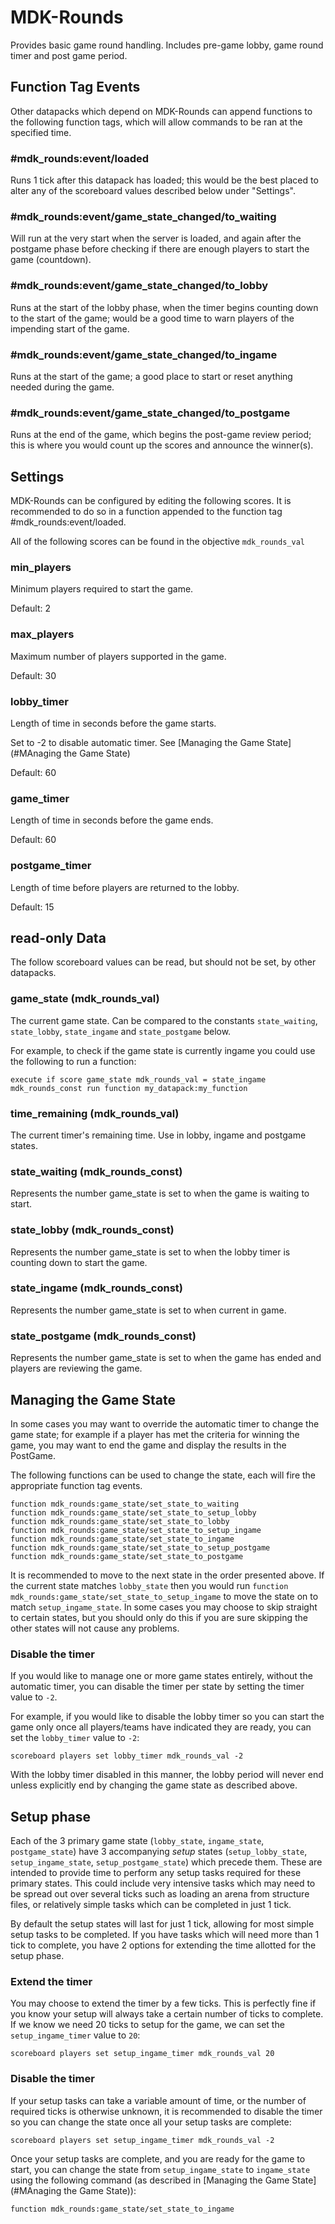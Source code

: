 # MDK-Rounds

Provides basic game round handling. Includes pre-game lobby, game round timer and post game period.

## Function Tag Events

Other datapacks which depend on MDK-Rounds can append functions to the following function tags, which will allow commands to be ran at the specified time.

### #mdk_rounds:event/loaded

Runs 1 tick after this datapack has loaded; this would be the best placed to alter any of the  scoreboard values described below under "Settings".

### #mdk_rounds:event/game_state_changed/to_waiting

Will run at the very start when the server is loaded, and again after the postgame phase before checking if there are enough players to start the game (countdown).

### #mdk_rounds:event/game_state_changed/to_lobby

Runs at the start of the lobby phase, when the timer begins counting down to the start of the game; would be a good time to warn players of the impending start of the game.

### #mdk_rounds:event/game_state_changed/to_ingame

Runs at the start of the game; a good place to start or reset anything needed during the game.

### #mdk_rounds:event/game_state_changed/to_postgame

Runs at the end of the game, which begins the post-game review period; this is where you would count up the scores and announce the winner(s).

## Settings

MDK-Rounds can be configured by editing the following scores. It is recommended to do so in a function appended to the function tag #mdk_rounds:event/loaded.

All of the following scores can be found in the objective `mdk_rounds_val`

### min_players

Minimum players required to start the game.

Default: 2

### max_players

Maximum number of players supported in the game.

Default: 30

### lobby_timer

Length of time in seconds before the game starts.

Set to -2 to disable automatic timer. See [Managing the Game State](#MAnaging the Game State)

Default: 60

### game_timer

Length of time in seconds before the game ends.

Default: 60

### postgame_timer

Length of time before players are returned to the lobby.

Default: 15

## read-only Data

The follow scoreboard values can be read, but should not be set, by other datapacks.

### game_state (mdk_rounds_val)

The current game state. Can be compared to the constants `state_waiting`, `state_lobby`, `state_ingame` and `state_postgame` below.

For example, to check if the game state is currently ingame you could use the following to run a function:

```mcfunction
execute if score game_state mdk_rounds_val = state_ingame mdk_rounds_const run function my_datapack:my_function
```

### time_remaining (mdk_rounds_val)

The current timer's remaining time. Use in lobby, ingame and postgame states.

### state_waiting (mdk_rounds_const)

Represents the number game_state is set to when the game is waiting to start.

### state_lobby (mdk_rounds_const)

Represents the number game_state is set to when the lobby timer is counting down to start the game.

### state_ingame (mdk_rounds_const)

Represents the number game_state is set to when current in game.

### state_postgame (mdk_rounds_const)

Represents the number game_state is set to when the game has ended and players are reviewing the game.

## Managing the Game State

In some cases you may want to override the automatic timer to change the game state; for example if a player has met the criteria for winning the game, you may want to end the game and display the results in the PostGame.

The following functions can be used to change the state, each will fire the appropriate function tag events.

```
function mdk_rounds:game_state/set_state_to_waiting
function mdk_rounds:game_state/set_state_to_setup_lobby
function mdk_rounds:game_state/set_state_to_lobby
function mdk_rounds:game_state/set_state_to_setup_ingame
function mdk_rounds:game_state/set_state_to_ingame
function mdk_rounds:game_state/set_state_to_setup_postgame
function mdk_rounds:game_state/set_state_to_postgame
```

It is recommended to move to the next state in the order presented above. If the current state matches `lobby_state` then you would run `function mdk_rounds:game_state/set_state_to_setup_ingame` to move the state on to match `setup_ingame_state`. In some cases you may choose to skip straight to certain states, but you should only do this if you are sure skipping the other states will not cause any problems.

### Disable the timer

If you would like to manage one or more game states entirely, without the automatic timer, you can disable the timer per state by setting the timer value to `-2`.

For example, if you would like to disable the lobby timer so you can start the game only once all players/teams have indicated they are ready, you can set the `lobby_timer` value to `-2`:

```
scoreboard players set lobby_timer mdk_rounds_val -2
```

With the lobby timer disabled in this manner, the lobby period will never end unless explicitly end by changing the game state as described above.

## Setup phase

Each of the 3 primary game state (`lobby_state`, `ingame_state`, `postgame_state`) have 3 accompanying *setup* states (`setup_lobby_state`, `setup_ingame_state`, `setup_postgame_state`) which precede them. These are intended to provide time to perform any setup tasks required for these primary states. This could include very intensive tasks which may need to be spread out over several ticks such as loading an arena from structure files, or relatively simple tasks which can be completed in just 1 tick.

By default the setup states will last for just 1 tick, allowing for most simple setup tasks to be completed. If you have tasks which will need more than 1 tick to complete, you have 2 options for extending the time allotted for the setup phase.

### Extend the timer

You may choose to extend the timer by a few ticks. This is perfectly fine if you know your setup will always take a certain number of ticks to complete. If we know we need 20 ticks to setup for the game, we can set the `setup_ingame_timer` value to `20`:

```
scoreboard players set setup_ingame_timer mdk_rounds_val 20
```

### Disable the timer

If your setup tasks can take a variable amount of time, or the number of required ticks is otherwise unknown, it is recommended to disable the timer so you can change the state once all your setup tasks are complete:

```
scoreboard players set setup_ingame_timer mdk_rounds_val -2
```

Once your setup tasks are complete, and you are ready for the game to start, you can change the state from `setup_ingame_state` to `ingame_state` using the following command (as described in [Managing the Game State](#MAnaging the Game State)):

```
function mdk_rounds:game_state/set_state_to_ingame
```

